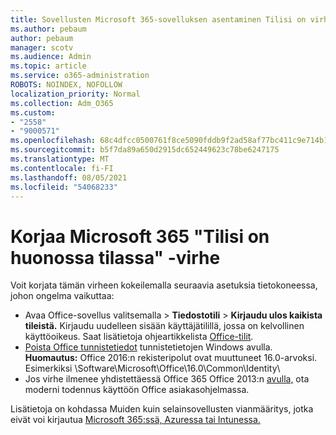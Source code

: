 ```yaml
---
title: Sovellusten Microsoft 365-sovelluksen asentaminen Tilisi on virheellinen tila -viestissä
ms.author: pebaum
author: pebaum
manager: scotv
ms.audience: Admin
ms.topic: article
ms.service: o365-administration
ROBOTS: NOINDEX, NOFOLLOW
localization_priority: Normal
ms.collection: Adm_O365
ms.custom:
- "2558"
- "9000571"
ms.openlocfilehash: 68c4dfcc0500761f8ce5090fddb9f2ad58af77bc411c9e714b14c383fef177de
ms.sourcegitcommit: b5f7da89a650d2915dc652449623c78be6247175
ms.translationtype: MT
ms.contentlocale: fi-FI
ms.lasthandoff: 08/05/2021
ms.locfileid: "54068233"
---
```

# <a name="fixing-the-microsoft-365-apps-your-account-is-in-a-bad-state-error"></a>Korjaa Microsoft 365 "Tilisi on huonossa tilassa" -virhe

Voit korjata tämän virheen kokeilemalla seuraavia asetuksia tietokoneessa, johon ongelma vaikuttaa:

- Avaa Office-sovellus valitsemalla   >  **Tiedostotili**  >  **Kirjaudu ulos kaikista tileistä.** Kirjaudu uudelleen sisään käyttäjätilillä, jossa on kelvollinen käyttöoikeus. Saat lisätietoja ohjeartikkelista [Office-tilit](https://support.office.com/article/accounts-in-office-628ea040-f265-49de-b986-be09c3ebf8a9).
- [Poista Office tunnistetiedot](https://docs.microsoft.com/office/troubleshoot/error-messages/another-account-already-signed-in#step-3-clear-cached-credentials-on-the-computer) tunnistetietojen Windows avulla.<br>
  **Huomautus:** Office 2016:n rekisteripolut ovat muuttuneet 16.0-arvoksi. Esimerkiksi \Software\Microsoft\Office\16.0\Common\Identity\
- Jos virhe ilmenee yhdistettäessä Office 365 Office 2013:n [avulla,](https://docs.microsoft.com/microsoft-365/admin/security-and-compliance/enable-modern-authentication) ota moderni todennus käyttöön Office asiakasohjelmassa.

Lisätietoja on kohdassa Muiden kuin selainsovellusten vianmääritys, jotka eivät voi kirjautua [Microsoft 365:ssä, Azuressa tai Intunessa.](https://support.office.com/article/how-to-troubleshoot-non-browser-apps-that-can-t-sign-in-to-office-365-azure-or-intune-3ba1b268-66f6-462c-b0e5-070f5c2603c1)

